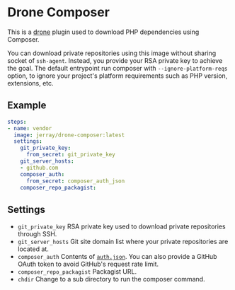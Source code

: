 # Drone Composer

This is a [drone](https://drone.io/) plugin used to download PHP dependencies using Composer.

You can download private repositories using this image without sharing socket of `ssh-agent`.
Instead, you provide your RSA private key to achieve the goal. The default entrypoint run composer with
`--ignore-platform-reqs` option, to ignore your project's platform requirements such as PHP version,
extensions, etc.

## Example

```yaml
steps:
- name: vendor
  image: jerray/drone-composer:latest
  settings:
    git_private_key:
      from_secret: git_private_key
    git_server_hosts:
    - github.com
    composer_auth:
      from_secret: composer_auth_json
    composer_repo_packagist:
```

## Settings

* `git_private_key` RSA private key used to download private repositories through SSH.
* `git_server_hosts` Git site domain list where your private repositories are located at.
* `composer_auth` Contents of [`auth.json`](https://getcomposer.org/doc/articles/http-basic-authentication.md). You can also provide a GitHub OAuth token to avoid GitHub's request rate limit.
* `composer_repo_packagist` Packagist URL.
* `chdir` Change to a sub directory to run the composer command.

